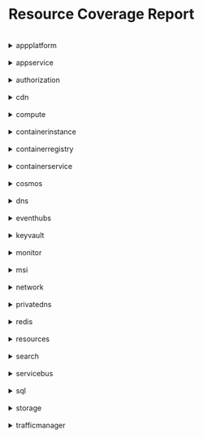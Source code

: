 # Resource Coverage Report


<br/>
<details>
<summary> appplatform </summary>

* BindingsClient
    * createOrUpdateAsync(java.lang.String resourceGroupName, java.lang.String serviceName, java.lang.String appName, java.lang.String bindingName)
    * updateAsync(java.lang.String resourceGroupName, java.lang.String serviceName, java.lang.String appName, java.lang.String bindingName)

* CertificatesClient
    * createOrUpdateAsync(java.lang.String resourceGroupName, java.lang.String serviceName, java.lang.String certificateName)

* ConfigServersClient
    * updatePatchAsync(java.lang.String resourceGroupName, java.lang.String serviceName)
    * updatePutAsync(java.lang.String resourceGroupName, java.lang.String serviceName)

* CustomDomainsClient
    * createOrUpdateAsync(java.lang.String resourceGroupName, java.lang.String serviceName, java.lang.String appName, java.lang.String domainName)
    * updateAsync(java.lang.String resourceGroupName, java.lang.String serviceName, java.lang.String appName, java.lang.String domainName)

* DeploymentsClient
    * listForClusterAsync(java.lang.String resourceGroupName, java.lang.String serviceName)

* MonitoringSettingsClient
    * updatePatchAsync(java.lang.String resourceGroupName, java.lang.String serviceName)
    * updatePutAsync(java.lang.String resourceGroupName, java.lang.String serviceName)

</details>

<br/>
<details>
<summary> appservice </summary>

* AppServiceCertificateOrdersClient
    * resendRequestEmailsAsync(java.lang.String resourceGroupName, java.lang.String certificateOrderName)

* AppServiceEnvironmentsClient
    * listUsagesAsync(java.lang.String resourceGroupName, java.lang.String name)
    * listWebAppsAsync(java.lang.String resourceGroupName, java.lang.String name)

* AppServicePlansClient
    * listUsagesAsync(java.lang.String resourceGroupName, java.lang.String name)
    * listWebAppsAsync(java.lang.String resourceGroupName, java.lang.String name)
    * restartWebAppsAsync(java.lang.String resourceGroupName, java.lang.String name)

* DiagnosticsClient
    * executeSiteAnalysisAsync(java.lang.String resourceGroupName, java.lang.String siteName, java.lang.String diagnosticCategory, java.lang.String analysisName)
    * executeSiteAnalysisSlotAsync(java.lang.String resourceGroupName, java.lang.String siteName, java.lang.String diagnosticCategory, java.lang.String analysisName, java.lang.String slot)
    * executeSiteDetectorAsync(java.lang.String resourceGroupName, java.lang.String siteName, java.lang.String detectorName, java.lang.String diagnosticCategory)
    * executeSiteDetectorSlotAsync(java.lang.String resourceGroupName, java.lang.String siteName, java.lang.String detectorName, java.lang.String diagnosticCategory, java.lang.String slot)
    * getHostingEnvironmentDetectorResponseAsync(java.lang.String resourceGroupName, java.lang.String name, java.lang.String detectorName)
    * getSiteDetectorResponseAsync(java.lang.String resourceGroupName, java.lang.String siteName, java.lang.String detectorName)
    * getSiteDetectorResponseSlotAsync(java.lang.String resourceGroupName, java.lang.String siteName, java.lang.String detectorName, java.lang.String slot)

* DomainsClient
    * checkAvailabilityAsync()

* ProvidersClient
    * listAsync()

* RecommendationsClient
    * getRuleDetailsByHostingEnvironmentAsync(java.lang.String resourceGroupName, java.lang.String hostingEnvironmentName, java.lang.String name)
    * getRuleDetailsByWebAppAsync(java.lang.String resourceGroupName, java.lang.String siteName, java.lang.String name)
    * listAsync()
    * listHistoryForHostingEnvironmentAsync(java.lang.String resourceGroupName, java.lang.String hostingEnvironmentName)
    * listHistoryForWebAppAsync(java.lang.String resourceGroupName, java.lang.String siteName)
    * listRecommendedRulesForHostingEnvironmentAsync(java.lang.String resourceGroupName, java.lang.String hostingEnvironmentName)
    * listRecommendedRulesForWebAppAsync(java.lang.String resourceGroupName, java.lang.String siteName)

* ResourceProvidersClient
    * checkNameAvailabilityAsync(java.lang.String name, com.azure.resourcemanager.appservice.models.CheckNameResourceTypes type)
    * listAsync()
    * listGeoRegionsAsync()
    * listSiteIdentifiersAssignedToHostnameAsync()

* WebAppsClient
    * analyzeCustomHostnameAsync(java.lang.String resourceGroupName, java.lang.String name)
    * analyzeCustomHostnameSlotAsync(java.lang.String resourceGroupName, java.lang.String name, java.lang.String slot)
    * listPerfMonCountersAsync(java.lang.String resourceGroupName, java.lang.String name)
    * listPerfMonCountersSlotAsync(java.lang.String resourceGroupName, java.lang.String name, java.lang.String slot)
    * listUsagesAsync(java.lang.String resourceGroupName, java.lang.String name)
    * listUsagesSlotAsync(java.lang.String resourceGroupName, java.lang.String name, java.lang.String slot)
    * startNetworkTraceAsync(java.lang.String resourceGroupName, java.lang.String name)
    * startNetworkTraceSlotAsync(java.lang.String resourceGroupName, java.lang.String name, java.lang.String slot)
    * startWebSiteNetworkTraceAsync(java.lang.String resourceGroupName, java.lang.String name)
    * startWebSiteNetworkTraceOperationAsync(java.lang.String resourceGroupName, java.lang.String name)
    * startWebSiteNetworkTraceOperationSlotAsync(java.lang.String resourceGroupName, java.lang.String name, java.lang.String slot)
    * startWebSiteNetworkTraceSlotAsync(java.lang.String resourceGroupName, java.lang.String name, java.lang.String slot)

</details>

<br/>
<details>
<summary> authorization </summary>

* ApplicationsClient
    * deleteExtensionPropertiesAsync(java.lang.String applicationId, java.lang.String extensionPropertyId)
    * deleteRefCreatedOnBehalfOfAsync(java.lang.String applicationId)
    * getCreatedOnBehalfOfAsync(java.lang.String applicationId)
    * getExtensionPropertiesAsync(java.lang.String applicationId, java.lang.String extensionPropertyId)
    * listExtensionPropertiesAsync(java.lang.String applicationId)
    * listHomeRealmDiscoveryPoliciesAsync(java.lang.String applicationId)
    * listOwnersAsync(java.lang.String applicationId)
    * listRefHomeRealmDiscoveryPoliciesAsync(java.lang.String applicationId)
    * listRefOwnersAsync(java.lang.String applicationId)
    * listRefTokenIssuancePoliciesAsync(java.lang.String applicationId)
    * listRefTokenLifetimePoliciesAsync(java.lang.String applicationId)
    * listTokenIssuancePoliciesAsync(java.lang.String applicationId)
    * listTokenLifetimePoliciesAsync(java.lang.String applicationId)

* ContactsClient
    * deleteRefManagerAsync(java.lang.String orgContactId)
    * getManagerAsync(java.lang.String orgContactId)
    * listDirectReportsAsync(java.lang.String orgContactId)
    * listMemberOfAsync(java.lang.String orgContactId)
    * listRefDirectReportsAsync(java.lang.String orgContactId)
    * listRefMemberOfAsync(java.lang.String orgContactId)
    * listRefTransitiveMemberOfAsync(java.lang.String orgContactId)
    * listTransitiveMemberOfAsync(java.lang.String orgContactId)

* ContactsOrgContactsClient
    * deleteOrgContactAsync(java.lang.String orgContactId)
    * getOrgContactAsync(java.lang.String orgContactId)
    * listOrgContactAsync()

* ContractsContractsClient
    * deleteContractAsync(java.lang.String contractId)
    * getContractAsync(java.lang.String contractId)
    * listContractAsync()

* DevicesClient
    * deleteExtensionsAsync(java.lang.String deviceId, java.lang.String extensionId)
    * getExtensionsAsync(java.lang.String deviceId, java.lang.String extensionId)
    * listExtensionsAsync(java.lang.String deviceId)
    * listMemberOfAsync(java.lang.String deviceId)
    * listRefMemberOfAsync(java.lang.String deviceId)
    * listRefRegisteredOwnersAsync(java.lang.String deviceId)
    * listRefRegisteredUsersAsync(java.lang.String deviceId)
    * listRefTransitiveMemberOfAsync(java.lang.String deviceId)
    * listRegisteredOwnersAsync(java.lang.String deviceId)
    * listRegisteredUsersAsync(java.lang.String deviceId)
    * listTransitiveMemberOfAsync(java.lang.String deviceId)

* DevicesDevicesClient
    * deleteDeviceAsync(java.lang.String deviceId)
    * getDeviceAsync(java.lang.String deviceId)
    * listDeviceAsync()

* DirectoriesClient
    * deleteAdministrativeUnitsAsync(java.lang.String administrativeUnitId)
    * deleteDeletedItemsAsync(java.lang.String directoryObjectId)
    * getAdministrativeUnitsAsync(java.lang.String administrativeUnitId)
    * getDeletedItemsAsync(java.lang.String directoryObjectId)
    * listAdministrativeUnitsAsync()
    * listDeletedItemsAsync()

* DirectoryAdministrativeUnitsClient
    * deleteExtensionsAsync(java.lang.String administrativeUnitId, java.lang.String extensionId)
    * deleteScopedRoleMembersAsync(java.lang.String administrativeUnitId, java.lang.String scopedRoleMembershipId)
    * getExtensionsAsync(java.lang.String administrativeUnitId, java.lang.String extensionId)
    * getScopedRoleMembersAsync(java.lang.String administrativeUnitId, java.lang.String scopedRoleMembershipId)
    * listExtensionsAsync(java.lang.String administrativeUnitId)
    * listMembersAsync(java.lang.String administrativeUnitId)
    * listRefMembersAsync(java.lang.String administrativeUnitId)
    * listScopedRoleMembersAsync(java.lang.String administrativeUnitId)

* DirectoryRoleTemplatesDirectoryRoleTemplatesClient
    * deleteDirectoryRoleTemplateAsync(java.lang.String directoryRoleTemplateId)
    * getDirectoryRoleTemplateAsync(java.lang.String directoryRoleTemplateId)
    * listDirectoryRoleTemplateAsync()

* DirectoryRolesClient
    * deleteScopedMembersAsync(java.lang.String directoryRoleId, java.lang.String scopedRoleMembershipId)
    * getScopedMembersAsync(java.lang.String directoryRoleId, java.lang.String scopedRoleMembershipId)
    * listMembersAsync(java.lang.String directoryRoleId)
    * listRefMembersAsync(java.lang.String directoryRoleId)
    * listScopedMembersAsync(java.lang.String directoryRoleId)

* DirectoryRolesDirectoryRolesClient
    * deleteDirectoryRoleAsync(java.lang.String directoryRoleId)
    * getDirectoryRoleAsync(java.lang.String directoryRoleId)
    * listDirectoryRoleAsync()

* DomainsClient
    * deleteServiceConfigurationRecordsAsync(java.lang.String domainId, java.lang.String domainDnsRecordId)
    * deleteVerificationDnsRecordsAsync(java.lang.String domainId, java.lang.String domainDnsRecordId)
    * getServiceConfigurationRecordsAsync(java.lang.String domainId, java.lang.String domainDnsRecordId)
    * getVerificationDnsRecordsAsync(java.lang.String domainId, java.lang.String domainDnsRecordId)
    * listDomainNameReferencesAsync(java.lang.String domainId)
    * listRefDomainNameReferencesAsync(java.lang.String domainId)
    * listServiceConfigurationRecordsAsync(java.lang.String domainId)
    * listVerificationDnsRecordsAsync(java.lang.String domainId)

* DomainsDomainsClient
    * deleteDomainAsync(java.lang.String domainId)
    * getDomainAsync(java.lang.String domainId)

* GroupLifecyclePoliciesGroupLifecyclePoliciesClient
    * deleteGroupLifecyclePolicyAsync(java.lang.String groupLifecyclePolicyId)
    * getGroupLifecyclePolicyAsync(java.lang.String groupLifecyclePolicyId)
    * listGroupLifecyclePolicyAsync()

* GroupsClient
    * deleteAcceptedSendersAsync(java.lang.String groupId, java.lang.String directoryObjectId)
    * deleteAppRoleAssignmentsAsync(java.lang.String groupId, java.lang.String appRoleAssignmentId)
    * deleteExtensionsAsync(java.lang.String groupId, java.lang.String extensionId)
    * deletePermissionGrantsAsync(java.lang.String groupId, java.lang.String resourceSpecificPermissionGrantId)
    * deletePhotoAsync(java.lang.String groupId)
    * deletePhotosAsync(java.lang.String groupId, java.lang.String profilePhotoId)
    * deleteRefCreatedOnBehalfOfAsync(java.lang.String groupId)
    * deleteRejectedSendersAsync(java.lang.String groupId, java.lang.String directoryObjectId)
    * getAcceptedSendersAsync(java.lang.String groupId, java.lang.String directoryObjectId)
    * getAppRoleAssignmentsAsync(java.lang.String groupId, java.lang.String appRoleAssignmentId)
    * getCreatedOnBehalfOfAsync(java.lang.String groupId)
    * getExtensionsAsync(java.lang.String groupId, java.lang.String extensionId)
    * getPermissionGrantsAsync(java.lang.String groupId, java.lang.String resourceSpecificPermissionGrantId)
    * getPhotoAsync(java.lang.String groupId)
    * getPhotosAsync(java.lang.String groupId, java.lang.String profilePhotoId)
    * getRejectedSendersAsync(java.lang.String groupId, java.lang.String directoryObjectId)
    * listAcceptedSendersAsync(java.lang.String groupId)
    * listAppRoleAssignmentsAsync(java.lang.String groupId)
    * listExtensionsAsync(java.lang.String groupId)
    * listMemberOfAsync(java.lang.String groupId)
    * listMembersWithLicenseErrorsAsync(java.lang.String groupId)
    * listOwnersAsync(java.lang.String groupId)
    * listPermissionGrantsAsync(java.lang.String groupId)
    * listPhotosAsync(java.lang.String groupId)
    * listRefMemberOfAsync(java.lang.String groupId)
    * listRefMembersAsync(java.lang.String groupId)
    * listRefMembersWithLicenseErrorsAsync(java.lang.String groupId)
    * listRefOwnersAsync(java.lang.String groupId)
    * listRefTransitiveMemberOfAsync(java.lang.String groupId)
    * listRefTransitiveMembersAsync(java.lang.String groupId)
    * listRejectedSendersAsync(java.lang.String groupId)
    * listTransitiveMemberOfAsync(java.lang.String groupId)
    * listTransitiveMembersAsync(java.lang.String groupId)

* OrganizationOrganizationsClient
    * deleteOrganizationAsync(java.lang.String organizationId)
    * getOrganizationAsync(java.lang.String organizationId)
    * listOrganizationAsync()

* OrganizationsClient
    * deleteExtensionsAsync(java.lang.String organizationId, java.lang.String extensionId)
    * getExtensionsAsync(java.lang.String organizationId, java.lang.String extensionId)
    * listExtensionsAsync(java.lang.String organizationId)

* ProviderOperationsMetadatasClient
    * getAsync(java.lang.String resourceProviderNamespace)
    * listAsync()

* RoleAssignmentsClient
    * listForResourceAsync(java.lang.String resourceGroupName, java.lang.String resourceProviderNamespace, java.lang.String parentResourcePath, java.lang.String resourceType, java.lang.String resourceName)
    * listForScopeAsync(java.lang.String scope)

* RoleDefinitionsClient
    * listAsync(java.lang.String scope)

* ServicePrincipalsClient
    * deleteAppRoleAssignedToAsync(java.lang.String servicePrincipalId, java.lang.String appRoleAssignmentId)
    * deleteAppRoleAssignmentsAsync(java.lang.String servicePrincipalId, java.lang.String appRoleAssignmentId)
    * deleteDelegatedPermissionClassificationsAsync(java.lang.String servicePrincipalId, java.lang.String delegatedPermissionClassificationId)
    * deleteEndpointsAsync(java.lang.String servicePrincipalId, java.lang.String endpointId)
    * getAppRoleAssignedToAsync(java.lang.String servicePrincipalId, java.lang.String appRoleAssignmentId)
    * getAppRoleAssignmentsAsync(java.lang.String servicePrincipalId, java.lang.String appRoleAssignmentId)
    * getDelegatedPermissionClassificationsAsync(java.lang.String servicePrincipalId, java.lang.String delegatedPermissionClassificationId)
    * getEndpointsAsync(java.lang.String servicePrincipalId, java.lang.String endpointId)
    * listAppRoleAssignedToAsync(java.lang.String servicePrincipalId)
    * listAppRoleAssignmentsAsync(java.lang.String servicePrincipalId)
    * listClaimsMappingPoliciesAsync(java.lang.String servicePrincipalId)
    * listCreatedObjectsAsync(java.lang.String servicePrincipalId)
    * listDelegatedPermissionClassificationsAsync(java.lang.String servicePrincipalId)
    * listEndpointsAsync(java.lang.String servicePrincipalId)
    * listHomeRealmDiscoveryPoliciesAsync(java.lang.String servicePrincipalId)
    * listMemberOfAsync(java.lang.String servicePrincipalId)
    * listOauth2PermissionGrantsAsync(java.lang.String servicePrincipalId)
    * listOwnedObjectsAsync(java.lang.String servicePrincipalId)
    * listOwnersAsync(java.lang.String servicePrincipalId)
    * listRefClaimsMappingPoliciesAsync(java.lang.String servicePrincipalId)
    * listRefCreatedObjectsAsync(java.lang.String servicePrincipalId)
    * listRefHomeRealmDiscoveryPoliciesAsync(java.lang.String servicePrincipalId)
    * listRefMemberOfAsync(java.lang.String servicePrincipalId)
    * listRefOauth2PermissionGrantsAsync(java.lang.String servicePrincipalId)
    * listRefOwnedObjectsAsync(java.lang.String servicePrincipalId)
    * listRefOwnersAsync(java.lang.String servicePrincipalId)
    * listRefTokenIssuancePoliciesAsync(java.lang.String servicePrincipalId)
    * listRefTokenLifetimePoliciesAsync(java.lang.String servicePrincipalId)
    * listRefTransitiveMemberOfAsync(java.lang.String servicePrincipalId)
    * listTokenIssuancePoliciesAsync(java.lang.String servicePrincipalId)
    * listTokenLifetimePoliciesAsync(java.lang.String servicePrincipalId)
    * listTransitiveMemberOfAsync(java.lang.String servicePrincipalId)

* SubscribedSkusSubscribedSkusClient
    * deleteSubscribedSkuAsync(java.lang.String subscribedSkuId)
    * getSubscribedSkuAsync(java.lang.String subscribedSkuId)
    * listSubscribedSkuAsync()

* UsersClient
    * deleteAppRoleAssignmentsAsync(java.lang.String userId, java.lang.String appRoleAssignmentId)
    * deleteExtensionsAsync(java.lang.String userId, java.lang.String extensionId)
    * deleteLicenseDetailsAsync(java.lang.String userId, java.lang.String licenseDetailsId)
    * deleteOutlookAsync(java.lang.String userId)
    * deletePhotoAsync(java.lang.String userId)
    * deletePhotosAsync(java.lang.String userId, java.lang.String profilePhotoId)
    * deleteRefManagerAsync(java.lang.String userId)
    * deleteScopedRoleMemberOfAsync(java.lang.String userId, java.lang.String scopedRoleMembershipId)
    * deleteSettingsAsync(java.lang.String userId)
    * deleteTodoAsync(java.lang.String userId)
    * getAppRoleAssignmentsAsync(java.lang.String userId, java.lang.String appRoleAssignmentId)
    * getExtensionsAsync(java.lang.String userId, java.lang.String extensionId)
    * getLicenseDetailsAsync(java.lang.String userId, java.lang.String licenseDetailsId)
    * getManagerAsync(java.lang.String userId)
    * getOutlookAsync(java.lang.String userId)
    * getPhotoAsync(java.lang.String userId)
    * getPhotosAsync(java.lang.String userId, java.lang.String profilePhotoId)
    * getScopedRoleMemberOfAsync(java.lang.String userId, java.lang.String scopedRoleMembershipId)
    * getSettingsAsync(java.lang.String userId)
    * getTodoAsync(java.lang.String userId)
    * listAppRoleAssignmentsAsync(java.lang.String userId)
    * listCreatedObjectsAsync(java.lang.String userId)
    * listDirectReportsAsync(java.lang.String userId)
    * listExtensionsAsync(java.lang.String userId)
    * listLicenseDetailsAsync(java.lang.String userId)
    * listMemberOfAsync(java.lang.String userId)
    * listOauth2PermissionGrantsAsync(java.lang.String userId)
    * listOwnedDevicesAsync(java.lang.String userId)
    * listOwnedObjectsAsync(java.lang.String userId)
    * listPhotosAsync(java.lang.String userId)
    * listRefCreatedObjectsAsync(java.lang.String userId)
    * listRefDirectReportsAsync(java.lang.String userId)
    * listRefMemberOfAsync(java.lang.String userId)
    * listRefOauth2PermissionGrantsAsync(java.lang.String userId)
    * listRefOwnedDevicesAsync(java.lang.String userId)
    * listRefOwnedObjectsAsync(java.lang.String userId)
    * listRefRegisteredDevicesAsync(java.lang.String userId)
    * listRefTransitiveMemberOfAsync(java.lang.String userId)
    * listRegisteredDevicesAsync(java.lang.String userId)
    * listScopedRoleMemberOfAsync(java.lang.String userId)
    * listTransitiveMemberOfAsync(java.lang.String userId)

* UsersOutlooksClient
    * deleteMasterCategoriesAsync(java.lang.String userId, java.lang.String outlookCategoryId)
    * getMasterCategoriesAsync(java.lang.String userId, java.lang.String outlookCategoryId)
    * listMasterCategoriesAsync(java.lang.String userId)

* UsersSettingsClient
    * deleteShiftPreferencesAsync(java.lang.String userId)
    * getShiftPreferencesAsync(java.lang.String userId)

* UsersTodoListsClient
    * deleteExtensionsAsync(java.lang.String userId, java.lang.String todoTaskListId, java.lang.String extensionId)
    * deleteTasksAsync(java.lang.String userId, java.lang.String todoTaskListId, java.lang.String todoTaskId)
    * getExtensionsAsync(java.lang.String userId, java.lang.String todoTaskListId, java.lang.String extensionId)
    * getTasksAsync(java.lang.String userId, java.lang.String todoTaskListId, java.lang.String todoTaskId)
    * listExtensionsAsync(java.lang.String userId, java.lang.String todoTaskListId)
    * listTasksAsync(java.lang.String userId, java.lang.String todoTaskListId)

* UsersTodoListsTasksClient
    * deleteExtensionsAsync(java.lang.String userId, java.lang.String todoTaskListId, java.lang.String todoTaskId, java.lang.String extensionId)
    * deleteLinkedResourcesAsync(java.lang.String userId, java.lang.String todoTaskListId, java.lang.String todoTaskId, java.lang.String linkedResourceId)
    * getExtensionsAsync(java.lang.String userId, java.lang.String todoTaskListId, java.lang.String todoTaskId, java.lang.String extensionId)
    * getLinkedResourcesAsync(java.lang.String userId, java.lang.String todoTaskListId, java.lang.String todoTaskId, java.lang.String linkedResourceId)
    * listExtensionsAsync(java.lang.String userId, java.lang.String todoTaskListId, java.lang.String todoTaskId)
    * listLinkedResourcesAsync(java.lang.String userId, java.lang.String todoTaskListId, java.lang.String todoTaskId)

* UsersTodosClient
    * deleteListsAsync(java.lang.String userId, java.lang.String todoTaskListId)
    * getListsAsync(java.lang.String userId, java.lang.String todoTaskListId)
    * listListsAsync(java.lang.String userId)

</details>

<br/>
<details>
<summary> cdn </summary>

* CustomDomainsClient
    * createAsync(java.lang.String resourceGroupName, java.lang.String profileName, java.lang.String endpointName, java.lang.String customDomainName)
    * enableCustomHttpsAsync(java.lang.String resourceGroupName, java.lang.String profileName, java.lang.String endpointName, java.lang.String customDomainName)

* PoliciesClient
    * updateAsync(java.lang.String resourceGroupName, java.lang.String policyName)

* ProfilesClient
    * updateAsync(java.lang.String resourceGroupName, java.lang.String profileName)

</details>

<br/>
<details>
<summary> compute </summary>

* DedicatedHostsClient
    * getAsync(java.lang.String resourceGroupName, java.lang.String hostGroupName, java.lang.String hostname)

* DiskAccessesClient
    * updateAsync(java.lang.String resourceGroupName, java.lang.String diskAccessName)

* GalleryApplicationVersionsClient
    * getAsync(java.lang.String resourceGroupName, java.lang.String galleryName, java.lang.String galleryApplicationName, java.lang.String galleryApplicationVersionName)

* ProximityPlacementGroupsClient
    * updateAsync(java.lang.String resourceGroupName, java.lang.String proximityPlacementGroupName)

* VirtualMachineExtensionImagesClient
    * listVersionsAsync(java.lang.String location, java.lang.String publisherName, java.lang.String type)

* VirtualMachineExtensionsClient
    * listAsync(java.lang.String resourceGroupName, java.lang.String vmName)

* VirtualMachineImagesClient
    * listAsync(java.lang.String location, java.lang.String publisherName, java.lang.String offer, java.lang.String skus)

* VirtualMachineRunCommandsClient
    * getByVirtualMachineAsync(java.lang.String resourceGroupName, java.lang.String vmName, java.lang.String runCommandName)
    * listByVirtualMachineAsync(java.lang.String resourceGroupName, java.lang.String vmName)

* VirtualMachineScaleSetExtensionsClient
    * getAsync(java.lang.String resourceGroupName, java.lang.String vmScaleSetName, java.lang.String vmssExtensionName)

* VirtualMachineScaleSetVMExtensionsClient
    * getAsync(java.lang.String resourceGroupName, java.lang.String vmScaleSetName, java.lang.String instanceId, java.lang.String vmExtensionName)
    * listAsync(java.lang.String resourceGroupName, java.lang.String vmScaleSetName, java.lang.String instanceId)

* VirtualMachineScaleSetVMRunCommandsClient
    * getAsync(java.lang.String resourceGroupName, java.lang.String vmScaleSetName, java.lang.String instanceId, java.lang.String runCommandName)
    * listAsync(java.lang.String resourceGroupName, java.lang.String vmScaleSetName, java.lang.String instanceId)

* VirtualMachineScaleSetVMsClient
    * powerOffAsync(java.lang.String resourceGroupName, java.lang.String vmScaleSetName, java.lang.String instanceId)
    * reimageAsync(java.lang.String resourceGroupName, java.lang.String vmScaleSetName, java.lang.String instanceId)
    * retrieveBootDiagnosticsDataAsync(java.lang.String resourceGroupName, java.lang.String vmScaleSetName, java.lang.String instanceId)

* VirtualMachineScaleSetsClient
    * convertToSinglePlacementGroupAsync(java.lang.String resourceGroupName, java.lang.String vmScaleSetName)
    * deallocateAsync(java.lang.String resourceGroupName, java.lang.String vmScaleSetName)
    * performMaintenanceAsync(java.lang.String resourceGroupName, java.lang.String vmScaleSetName)
    * powerOffAsync(java.lang.String resourceGroupName, java.lang.String vmScaleSetName)
    * redeployAsync(java.lang.String resourceGroupName, java.lang.String vmScaleSetName)
    * reimageAllAsync(java.lang.String resourceGroupName, java.lang.String vmScaleSetName)
    * reimageAsync(java.lang.String resourceGroupName, java.lang.String vmScaleSetName)
    * restartAsync(java.lang.String resourceGroupName, java.lang.String vmScaleSetName)
    * startAsync(java.lang.String resourceGroupName, java.lang.String vmScaleSetName)

* VirtualMachinesClient
    * powerOffAsync(java.lang.String resourceGroupName, java.lang.String vmName)
    * reimageAsync(java.lang.String resourceGroupName, java.lang.String vmName)
    * retrieveBootDiagnosticsDataAsync(java.lang.String resourceGroupName, java.lang.String vmName)

</details>

<br/>
<details>
<summary> containerinstance </summary>

</details>

<br/>
<details>
<summary> containerregistry </summary>

* ReplicationsClient
    * updateAsync(java.lang.String resourceGroupName, java.lang.String registryName, java.lang.String replicationName)

* RunsClient
    * updateAsync(java.lang.String resourceGroupName, java.lang.String registryName, java.lang.String runId)

</details>

<br/>
<details>
<summary> containerservice </summary>

* ManagedClustersClient
    * updateTagsAsync(java.lang.String resourceGroupName, java.lang.String resourceName)

* OpenShiftManagedClustersClient
    * updateTagsAsync(java.lang.String resourceGroupName, java.lang.String resourceName)

</details>

<br/>
<details>
<summary> cosmos </summary>

* CollectionPartitionsClient
    * listUsagesAsync(java.lang.String resourceGroupName, java.lang.String accountName, java.lang.String databaseRid, java.lang.String collectionRid)

* CollectionsClient
    * listUsagesAsync(java.lang.String resourceGroupName, java.lang.String accountName, java.lang.String databaseRid, java.lang.String collectionRid)

* DatabaseAccountsClient
    * listUsagesAsync(java.lang.String resourceGroupName, java.lang.String accountName)

* DatabasesClient
    * listUsagesAsync(java.lang.String resourceGroupName, java.lang.String accountName, java.lang.String databaseRid)

</details>

<br/>
<details>
<summary> dns </summary>

* RecordSetsClient
    * createOrUpdateAsync(java.lang.String resourceGroupName, java.lang.String zoneName, java.lang.String relativeRecordSetName, com.azure.resourcemanager.dns.models.RecordType recordType, com.azure.resourcemanager.dns.fluent.models.RecordSetInner parameters)
    * deleteAsync(java.lang.String resourceGroupName, java.lang.String zoneName, java.lang.String relativeRecordSetName, com.azure.resourcemanager.dns.models.RecordType recordType)
    * listAllByDnsZoneAsync(java.lang.String resourceGroupName, java.lang.String zoneName)
    * listByDnsZoneAsync(java.lang.String resourceGroupName, java.lang.String zoneName)
    * updateAsync(java.lang.String resourceGroupName, java.lang.String zoneName, java.lang.String relativeRecordSetName, com.azure.resourcemanager.dns.models.RecordType recordType, com.azure.resourcemanager.dns.fluent.models.RecordSetInner parameters)

* ZonesClient
    * createOrUpdateAsync(java.lang.String resourceGroupName, java.lang.String zoneName, com.azure.resourcemanager.dns.fluent.models.ZoneInner parameters)
    * updateAsync(java.lang.String resourceGroupName, java.lang.String zoneName)

</details>

<br/>
<details>
<summary> eventhubs </summary>

* ConsumerGroupsClient
    * createOrUpdateAsync(java.lang.String resourceGroupName, java.lang.String namespaceName, java.lang.String eventHubName, java.lang.String consumerGroupName)

* EventHubsClient
    * createOrUpdateAuthorizationRuleAsync(java.lang.String resourceGroupName, java.lang.String namespaceName, java.lang.String eventHubName, java.lang.String authorizationRuleName)

* NamespacesClient
    * createOrUpdateAuthorizationRuleAsync(java.lang.String resourceGroupName, java.lang.String namespaceName, java.lang.String authorizationRuleName)

</details>

<br/>
<details>
<summary> keyvault </summary>

* VaultsClient
    * listAsync()
    * listByResourceGroupAsync(java.lang.String resourceGroupName)
    * listBySubscriptionAsync()

</details>

<br/>
<details>
<summary> monitor </summary>

* ActivityLogsClient
    * listAsync(java.lang.String filter)

* BaselinesClient
    * listAsync(java.lang.String resourceUri)

* MetricBaselinesClient
    * getAsync(java.lang.String resourceUri, java.lang.String metricName)

* MetricNamespacesClient
    * listAsync(java.lang.String resourceUri)

* MetricsClient
    * listAsync(java.lang.String resourceUri)

* TenantActivityLogsClient
    * listAsync()

</details>

<br/>
<details>
<summary> msi </summary>

</details>

<br/>
<details>
<summary> network </summary>

* ApplicationGatewaysClient
    * backendHealthAsync(java.lang.String resourceGroupName, java.lang.String applicationGatewayName)
    * backendHealthOnDemandAsync(java.lang.String resourceGroupName, java.lang.String applicationGatewayName, com.azure.resourcemanager.network.models.ApplicationGatewayOnDemandProbe probeRequest)
    * updateTagsAsync(java.lang.String resourceGroupName, java.lang.String applicationGatewayName)

* ApplicationSecurityGroupsClient
    * updateTagsAsync(java.lang.String resourceGroupName, java.lang.String applicationSecurityGroupName)

* AzureFirewallsClient
    * updateTagsAsync(java.lang.String resourceGroupName, java.lang.String azureFirewallName)

* ConnectionMonitorsClient
    * updateTagsAsync(java.lang.String resourceGroupName, java.lang.String networkWatcherName, java.lang.String connectionMonitorName)

* CustomIpPrefixesClient
    * updateTagsAsync(java.lang.String resourceGroupName, java.lang.String customIpPrefixName)

* DdosCustomPoliciesClient
    * updateTagsAsync(java.lang.String resourceGroupName, java.lang.String ddosCustomPolicyName)

* DdosProtectionPlansClient
    * updateTagsAsync(java.lang.String resourceGroupName, java.lang.String ddosProtectionPlanName)

* ExpressRouteCircuitsClient
    * updateTagsAsync(java.lang.String resourceGroupName, java.lang.String circuitName)

* ExpressRouteCrossConnectionsClient
    * updateTagsAsync(java.lang.String resourceGroupName, java.lang.String crossConnectionName)

* ExpressRoutePortsClient
    * updateTagsAsync(java.lang.String resourceGroupName, java.lang.String expressRoutePortName)

* FlowLogsClient
    * updateTagsAsync(java.lang.String resourceGroupName, java.lang.String networkWatcherName, java.lang.String flowLogName)

* InboundNatRulesClient
    * getAsync(java.lang.String resourceGroupName, java.lang.String loadBalancerName, java.lang.String inboundNatRuleName)

* IpAllocationsClient
    * updateTagsAsync(java.lang.String resourceGroupName, java.lang.String ipAllocationName)

* IpGroupsClient
    * updateGroupsAsync(java.lang.String resourceGroupName, java.lang.String ipGroupsName)

* LoadBalancersClient
    * updateTagsAsync(java.lang.String resourceGroupName, java.lang.String loadBalancerName)

* LocalNetworkGatewaysClient
    * updateTagsAsync(java.lang.String resourceGroupName, java.lang.String localNetworkGatewayName)

* NatGatewaysClient
    * updateTagsAsync(java.lang.String resourceGroupName, java.lang.String natGatewayName)

* NetworkInterfacesClient
    * getCloudServiceNetworkInterfaceAsync(java.lang.String resourceGroupName, java.lang.String cloudServiceName, java.lang.String roleInstanceName, java.lang.String networkInterfaceName)
    * getVirtualMachineScaleSetIpConfigurationAsync(java.lang.String resourceGroupName, java.lang.String virtualMachineScaleSetName, java.lang.String virtualmachineIndex, java.lang.String networkInterfaceName, java.lang.String ipConfigurationName)
    * listVirtualMachineScaleSetIpConfigurationsAsync(java.lang.String resourceGroupName, java.lang.String virtualMachineScaleSetName, java.lang.String virtualmachineIndex, java.lang.String networkInterfaceName)
    * updateTagsAsync(java.lang.String resourceGroupName, java.lang.String networkInterfaceName)

* NetworkManagementClient
    * deleteBastionShareableLinkAsync(java.lang.String resourceGroupName, java.lang.String bastionHostname)
    * disconnectActiveSessionsAsync(java.lang.String resourceGroupName, java.lang.String bastionHostname)
    * getBastionShareableLinkAsync(java.lang.String resourceGroupName, java.lang.String bastionHostname)
    * putBastionShareableLinkAsync(java.lang.String resourceGroupName, java.lang.String bastionHostname)

* NetworkProfilesClient
    * updateTagsAsync(java.lang.String resourceGroupName, java.lang.String networkProfileName)

* NetworkSecurityGroupsClient
    * updateTagsAsync(java.lang.String resourceGroupName, java.lang.String networkSecurityGroupName)

* NetworkVirtualAppliancesClient
    * updateTagsAsync(java.lang.String resourceGroupName, java.lang.String networkVirtualApplianceName)

* NetworkWatchersClient
    * updateTagsAsync(java.lang.String resourceGroupName, java.lang.String networkWatcherName)

* P2SVpnGatewaysClient
    * disconnectP2SVpnConnectionsAsync(java.lang.String resourceGroupName, java.lang.String p2SVpnGatewayName)
    * generateVpnProfileAsync(java.lang.String resourceGroupName, java.lang.String gatewayName)
    * updateTagsAsync(java.lang.String resourceGroupName, java.lang.String gatewayName)

* PrivateLinkServicesClient
    * checkPrivateLinkServiceVisibilityAsync(java.lang.String location)
    * checkPrivateLinkServiceVisibilityByResourceGroupAsync(java.lang.String location, java.lang.String resourceGroupName)
    * getPrivateEndpointConnectionAsync(java.lang.String resourceGroupName, java.lang.String serviceName, java.lang.String peConnectionName)

* PublicIpAddressesClient
    * getCloudServicePublicIpAddressAsync(java.lang.String resourceGroupName, java.lang.String cloudServiceName, java.lang.String roleInstanceName, java.lang.String networkInterfaceName, java.lang.String ipConfigurationName, java.lang.String publicIpAddressName)
    * getVirtualMachineScaleSetPublicIpAddressAsync(java.lang.String resourceGroupName, java.lang.String virtualMachineScaleSetName, java.lang.String virtualmachineIndex, java.lang.String networkInterfaceName, java.lang.String ipConfigurationName, java.lang.String publicIpAddressName)
    * updateTagsAsync(java.lang.String resourceGroupName, java.lang.String publicIpAddressName)

* PublicIpPrefixesClient
    * updateTagsAsync(java.lang.String resourceGroupName, java.lang.String publicIpPrefixName)

* RouteFiltersClient
    * updateTagsAsync(java.lang.String resourceGroupName, java.lang.String routeFilterName)

* RouteTablesClient
    * updateTagsAsync(java.lang.String resourceGroupName, java.lang.String routeTableName)

* SecurityPartnerProvidersClient
    * updateTagsAsync(java.lang.String resourceGroupName, java.lang.String securityPartnerProviderName)

* ServiceEndpointPoliciesClient
    * updateTagsAsync(java.lang.String resourceGroupName, java.lang.String serviceEndpointPolicyName)

* SubnetsClient
    * getAsync(java.lang.String resourceGroupName, java.lang.String virtualNetworkName, java.lang.String subnetName)
    * unprepareNetworkPoliciesAsync(java.lang.String resourceGroupName, java.lang.String virtualNetworkName, java.lang.String subnetName)

* VirtualHubsClient
    * getEffectiveVirtualHubRoutesAsync(java.lang.String resourceGroupName, java.lang.String virtualHubName)
    * updateTagsAsync(java.lang.String resourceGroupName, java.lang.String virtualHubName)

* VirtualNetworkGatewayConnectionsClient
    * startPacketCaptureAsync(java.lang.String resourceGroupName, java.lang.String virtualNetworkGatewayConnectionName)
    * stopPacketCaptureAsync(java.lang.String resourceGroupName, java.lang.String virtualNetworkGatewayConnectionName)
    * updateTagsAsync(java.lang.String resourceGroupName, java.lang.String virtualNetworkGatewayConnectionName)

* VirtualNetworkGatewaysClient
    * disconnectVirtualNetworkGatewayVpnConnectionsAsync(java.lang.String resourceGroupName, java.lang.String virtualNetworkGatewayName)
    * getBgpPeerStatusAsync(java.lang.String resourceGroupName, java.lang.String virtualNetworkGatewayName)
    * startPacketCaptureAsync(java.lang.String resourceGroupName, java.lang.String virtualNetworkGatewayName)
    * stopPacketCaptureAsync(java.lang.String resourceGroupName, java.lang.String virtualNetworkGatewayName)
    * updateTagsAsync(java.lang.String resourceGroupName, java.lang.String virtualNetworkGatewayName)

* VirtualNetworkTapsClient
    * updateTagsAsync(java.lang.String resourceGroupName, java.lang.String tapName)

* VirtualNetworksClient
    * updateTagsAsync(java.lang.String resourceGroupName, java.lang.String virtualNetworkName)

* VirtualWansClient
    * updateTagsAsync(java.lang.String resourceGroupName, java.lang.String virtualWanName)

* VpnConnectionsClient
    * startPacketCaptureAsync(java.lang.String resourceGroupName, java.lang.String gatewayName, java.lang.String vpnConnectionName)
    * stopPacketCaptureAsync(java.lang.String resourceGroupName, java.lang.String gatewayName, java.lang.String vpnConnectionName)

* VpnGatewaysClient
    * startPacketCaptureAsync(java.lang.String resourceGroupName, java.lang.String gatewayName)
    * stopPacketCaptureAsync(java.lang.String resourceGroupName, java.lang.String gatewayName)
    * updateTagsAsync(java.lang.String resourceGroupName, java.lang.String gatewayName)

* VpnServerConfigurationsClient
    * updateTagsAsync(java.lang.String resourceGroupName, java.lang.String vpnServerConfigurationName)

* VpnSitesClient
    * updateTagsAsync(java.lang.String resourceGroupName, java.lang.String vpnSiteName)

* WebCategoriesClient
    * getAsync(java.lang.String name)

</details>

<br/>
<details>
<summary> privatedns </summary>

* PrivateZonesClient
    * createOrUpdateAsync(java.lang.String resourceGroupName, java.lang.String privateZoneName, com.azure.resourcemanager.privatedns.fluent.models.PrivateZoneInner parameters)
    * updateAsync(java.lang.String resourceGroupName, java.lang.String privateZoneName, com.azure.resourcemanager.privatedns.fluent.models.PrivateZoneInner parameters)

* RecordSetsClient
    * createOrUpdateAsync(java.lang.String resourceGroupName, java.lang.String privateZoneName, com.azure.resourcemanager.privatedns.models.RecordType recordType, java.lang.String relativeRecordSetName, com.azure.resourcemanager.privatedns.fluent.models.RecordSetInner parameters)
    * deleteAsync(java.lang.String resourceGroupName, java.lang.String privateZoneName, com.azure.resourcemanager.privatedns.models.RecordType recordType, java.lang.String relativeRecordSetName)
    * listAsync(java.lang.String resourceGroupName, java.lang.String privateZoneName)
    * listByTypeAsync(java.lang.String resourceGroupName, java.lang.String privateZoneName, com.azure.resourcemanager.privatedns.models.RecordType recordType)
    * updateAsync(java.lang.String resourceGroupName, java.lang.String privateZoneName, com.azure.resourcemanager.privatedns.models.RecordType recordType, java.lang.String relativeRecordSetName, com.azure.resourcemanager.privatedns.fluent.models.RecordSetInner parameters)

* VirtualNetworkLinksClient
    * createOrUpdateAsync(java.lang.String resourceGroupName, java.lang.String privateZoneName, java.lang.String virtualNetworkLinkName, com.azure.resourcemanager.privatedns.fluent.models.VirtualNetworkLinkInner parameters)
    * updateAsync(java.lang.String resourceGroupName, java.lang.String privateZoneName, java.lang.String virtualNetworkLinkName, com.azure.resourcemanager.privatedns.fluent.models.VirtualNetworkLinkInner parameters)

</details>

<br/>
<details>
<summary> redis </summary>

</details>

<br/>
<details>
<summary> resources </summary>

* DeploymentOperationsClient
    * listAtScopeAsync(java.lang.String scope, java.lang.String deploymentName)
    * listAtSubscriptionScopeAsync(java.lang.String deploymentName)
    * listAtTenantScopeAsync(java.lang.String deploymentName)
    * listByResourceGroupAsync(java.lang.String resourceGroupName, java.lang.String deploymentName)

* DeploymentsClient
    * listAtManagementGroupScopeAsync(java.lang.String groupId)
    * listAtScopeAsync(java.lang.String scope)
    * listAtTenantScopeAsync()

* ManagementLocksClient
    * listAtResourceLevelAsync(java.lang.String resourceGroupName, java.lang.String resourceProviderNamespace, java.lang.String parentResourcePath, java.lang.String resourceType, java.lang.String resourceName)

* PolicyAssignmentsClient
    * listForResourceAsync(java.lang.String resourceGroupName, java.lang.String resourceProviderNamespace, java.lang.String parentResourcePath, java.lang.String resourceType, java.lang.String resourceName)

* ProvidersClient
    * getAtTenantScopeAsync(java.lang.String resourceProviderNamespace)
    * listAtTenantScopeAsync()

* ResourceNamesClient
    * checkResourceNameAsync()

</details>

<br/>
<details>
<summary> search </summary>

* PrivateEndpointConnectionsClient
    * deleteAsync(java.lang.String resourceGroupName, java.lang.String searchServiceName, java.lang.String privateEndpointConnectionName)
    * getAsync(java.lang.String resourceGroupName, java.lang.String searchServiceName, java.lang.String privateEndpointConnectionName)
    * listByServiceAsync(java.lang.String resourceGroupName, java.lang.String searchServiceName)
    * updateAsync(java.lang.String resourceGroupName, java.lang.String searchServiceName, java.lang.String privateEndpointConnectionName)

* PrivateLinkResourcesClient
    * listSupportedAsync(java.lang.String resourceGroupName, java.lang.String searchServiceName)

* ServicesClient
    * updateAsync(java.lang.String resourceGroupName, java.lang.String searchServiceName, com.azure.resourcemanager.search.models.SearchServiceUpdate serviceParam)

* SharedPrivateLinkResourcesClient
    * createOrUpdateAsync(java.lang.String resourceGroupName, java.lang.String searchServiceName, java.lang.String sharedPrivateLinkResourceName)
    * deleteAsync(java.lang.String resourceGroupName, java.lang.String searchServiceName, java.lang.String sharedPrivateLinkResourceName)
    * getAsync(java.lang.String resourceGroupName, java.lang.String searchServiceName, java.lang.String sharedPrivateLinkResourceName)
    * listByServiceAsync(java.lang.String resourceGroupName, java.lang.String searchServiceName)

</details>

<br/>
<details>
<summary> servicebus </summary>

* NamespacesClient
    * regenerateKeysAsync(java.lang.String resourceGroupName, java.lang.String namespaceName, java.lang.String authorizationRuleName)

* QueuesClient
    * regenerateKeysAsync(java.lang.String resourceGroupName, java.lang.String namespaceName, java.lang.String queueName, java.lang.String authorizationRuleName)

* TopicsClient
    * regenerateKeysAsync(java.lang.String resourceGroupName, java.lang.String namespaceName, java.lang.String topicName, java.lang.String authorizationRuleName)

</details>

<br/>
<details>
<summary> sql </summary>

* BackupShortTermRetentionPoliciesClient
    * createOrUpdateAsync(java.lang.String resourceGroupName, java.lang.String serverName, java.lang.String databaseName, com.azure.resourcemanager.sql.models.ShortTermRetentionPolicyName policyName)
    * updateAsync(java.lang.String resourceGroupName, java.lang.String serverName, java.lang.String databaseName, com.azure.resourcemanager.sql.models.ShortTermRetentionPolicyName policyName)

* DatabaseVulnerabilityAssessmentRuleBaselinesClient
    * createOrUpdateAsync(java.lang.String resourceGroupName, java.lang.String serverName, java.lang.String databaseName, com.azure.resourcemanager.sql.models.VulnerabilityAssessmentName vulnerabilityAssessmentName, java.lang.String ruleId, com.azure.resourcemanager.sql.models.VulnerabilityAssessmentPolicyBaselineName baselineName)

* DatabasesClient
    * failoverAsync(java.lang.String resourceGroupName, java.lang.String serverName, java.lang.String databaseName)

* InstancePoolsClient
    * updateAsync(java.lang.String resourceGroupName, java.lang.String instancePoolName)

* JobAgentsClient
    * updateAsync(java.lang.String resourceGroupName, java.lang.String serverName, java.lang.String jobAgentName)

* JobExecutionsClient
    * listByAgentAsync(java.lang.String resourceGroupName, java.lang.String serverName, java.lang.String jobAgentName)
    * listByJobAsync(java.lang.String resourceGroupName, java.lang.String serverName, java.lang.String jobAgentName, java.lang.String jobName)

* JobStepExecutionsClient
    * listByJobExecutionAsync(java.lang.String resourceGroupName, java.lang.String serverName, java.lang.String jobAgentName, java.lang.String jobName, java.util.UUID jobExecutionId)

* JobTargetExecutionsClient
    * listByJobExecutionAsync(java.lang.String resourceGroupName, java.lang.String serverName, java.lang.String jobAgentName, java.lang.String jobName, java.util.UUID jobExecutionId)
    * listByStepAsync(java.lang.String resourceGroupName, java.lang.String serverName, java.lang.String jobAgentName, java.lang.String jobName, java.util.UUID jobExecutionId, java.lang.String stepName)

* JobTargetGroupsClient
    * createOrUpdateAsync(java.lang.String resourceGroupName, java.lang.String serverName, java.lang.String jobAgentName, java.lang.String targetGroupName)

* LongTermRetentionBackupsClient
    * listByDatabaseAsync(java.lang.String locationName, java.lang.String longTermRetentionServerName, java.lang.String longTermRetentionDatabaseName)
    * listByLocationAsync(java.lang.String locationName)
    * listByResourceGroupDatabaseAsync(java.lang.String resourceGroupName, java.lang.String locationName, java.lang.String longTermRetentionServerName, java.lang.String longTermRetentionDatabaseName)
    * listByResourceGroupLocationAsync(java.lang.String resourceGroupName, java.lang.String locationName)
    * listByResourceGroupServerAsync(java.lang.String resourceGroupName, java.lang.String locationName, java.lang.String longTermRetentionServerName)
    * listByServerAsync(java.lang.String locationName, java.lang.String longTermRetentionServerName)

* LongTermRetentionManagedInstanceBackupsClient
    * listByDatabaseAsync(java.lang.String locationName, java.lang.String managedInstanceName, java.lang.String databaseName)
    * listByInstanceAsync(java.lang.String locationName, java.lang.String managedInstanceName)
    * listByLocationAsync(java.lang.String locationName)
    * listByResourceGroupDatabaseAsync(java.lang.String resourceGroupName, java.lang.String locationName, java.lang.String managedInstanceName, java.lang.String databaseName)
    * listByResourceGroupInstanceAsync(java.lang.String resourceGroupName, java.lang.String locationName, java.lang.String managedInstanceName)
    * listByResourceGroupLocationAsync(java.lang.String resourceGroupName, java.lang.String locationName)

* ManagedBackupShortTermRetentionPoliciesClient
    * createOrUpdateAsync(java.lang.String resourceGroupName, java.lang.String managedInstanceName, java.lang.String databaseName, com.azure.resourcemanager.sql.models.ManagedShortTermRetentionPolicyName policyName)
    * updateAsync(java.lang.String resourceGroupName, java.lang.String managedInstanceName, java.lang.String databaseName, com.azure.resourcemanager.sql.models.ManagedShortTermRetentionPolicyName policyName)

* ManagedDatabaseSensitivityLabelsClient
    * listCurrentByDatabaseAsync(java.lang.String resourceGroupName, java.lang.String managedInstanceName, java.lang.String databaseName)
    * listRecommendedByDatabaseAsync(java.lang.String resourceGroupName, java.lang.String managedInstanceName, java.lang.String databaseName)

* ManagedDatabaseVulnerabilityAssessmentRuleBaselinesClient
    * createOrUpdateAsync(java.lang.String resourceGroupName, java.lang.String managedInstanceName, java.lang.String databaseName, com.azure.resourcemanager.sql.models.VulnerabilityAssessmentName vulnerabilityAssessmentName, java.lang.String ruleId, com.azure.resourcemanager.sql.models.VulnerabilityAssessmentPolicyBaselineName baselineName)

* ManagedInstanceKeysClient
    * listByInstanceAsync(java.lang.String resourceGroupName, java.lang.String managedInstanceName)

* ManagedRestorableDroppedDatabaseBackupShortTermRetentionPoliciesClient
    * createOrUpdateAsync(java.lang.String resourceGroupName, java.lang.String managedInstanceName, java.lang.String restorableDroppedDatabaseId, com.azure.resourcemanager.sql.models.ManagedShortTermRetentionPolicyName policyName)
    * updateAsync(java.lang.String resourceGroupName, java.lang.String managedInstanceName, java.lang.String restorableDroppedDatabaseId, com.azure.resourcemanager.sql.models.ManagedShortTermRetentionPolicyName policyName)

* ReplicationLinksClient
    * unlinkAsync(java.lang.String resourceGroupName, java.lang.String serverName, java.lang.String databaseName, java.lang.String linkId)

* SensitivityLabelsClient
    * listCurrentByDatabaseAsync(java.lang.String resourceGroupName, java.lang.String serverName, java.lang.String databaseName)
    * listRecommendedByDatabaseAsync(java.lang.String resourceGroupName, java.lang.String serverName, java.lang.String databaseName)

* ServerCommunicationLinksClient
    * createOrUpdateAsync(java.lang.String resourceGroupName, java.lang.String serverName, java.lang.String communicationLinkName)

* ServerConnectionPoliciesClient
    * createOrUpdateAsync(java.lang.String resourceGroupName, java.lang.String serverName, com.azure.resourcemanager.sql.models.ConnectionPolicyName connectionPolicyName)

* ServerDnsAliasesClient
    * acquireAsync(java.lang.String resourceGroupName, java.lang.String serverName, java.lang.String dnsAliasName)

* SyncAgentsClient
    * createOrUpdateAsync(java.lang.String resourceGroupName, java.lang.String serverName, java.lang.String syncAgentName)

* TransparentDataEncryptionsClient
    * createOrUpdateAsync(java.lang.String resourceGroupName, java.lang.String serverName, java.lang.String databaseName, com.azure.resourcemanager.sql.models.TransparentDataEncryptionName transparentDataEncryptionName)

* UsagesClient
    * listByInstancePoolAsync(java.lang.String resourceGroupName, java.lang.String instancePoolName)

</details>

<br/>
<details>
<summary> storage </summary>

* BlobContainersClient
    * createOrUpdateImmutabilityPolicyAsync(java.lang.String resourceGroupName, java.lang.String accountName, java.lang.String containerName)
    * extendImmutabilityPolicyAsync(java.lang.String resourceGroupName, java.lang.String accountName, java.lang.String containerName, java.lang.String ifMatch)
    * getImmutabilityPolicyAsync(java.lang.String resourceGroupName, java.lang.String accountName, java.lang.String containerName)
    * leaseAsync(java.lang.String resourceGroupName, java.lang.String accountName, java.lang.String containerName)

* FileServicesClient
    * setServicePropertiesAsync(java.lang.String resourceGroupName, java.lang.String accountName)

* FileSharesClient
    * getAsync(java.lang.String resourceGroupName, java.lang.String accountName, java.lang.String shareName)
    * listAsync(java.lang.String resourceGroupName, java.lang.String accountName)

* ManagementPoliciesClient
    * createOrUpdateAsync(java.lang.String resourceGroupName, java.lang.String accountName, com.azure.resourcemanager.storage.models.ManagementPolicyName managementPolicyName)

* PrivateEndpointConnectionsClient
    * putAsync(java.lang.String resourceGroupName, java.lang.String accountName, java.lang.String privateEndpointConnectionName)

* QueueServicesClient
    * setServicePropertiesAsync(java.lang.String resourceGroupName, java.lang.String accountName)

* QueuesClient
    * createAsync(java.lang.String resourceGroupName, java.lang.String accountName, java.lang.String queueName)
    * listAsync(java.lang.String resourceGroupName, java.lang.String accountName)
    * updateAsync(java.lang.String resourceGroupName, java.lang.String accountName, java.lang.String queueName)

* TableServicesClient
    * setServicePropertiesAsync(java.lang.String resourceGroupName, java.lang.String accountName)

</details>

<br/>
<details>
<summary> trafficmanager </summary>

* HeatMapsClient
    * getAsync(java.lang.String resourceGroupName, java.lang.String profileName)

</details>
